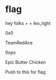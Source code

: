 flag
====

hey folks 
+
+
leo_light

0x0

TeamRedAce

0ops

Epic Butter Chicken

Push to this for flag.
